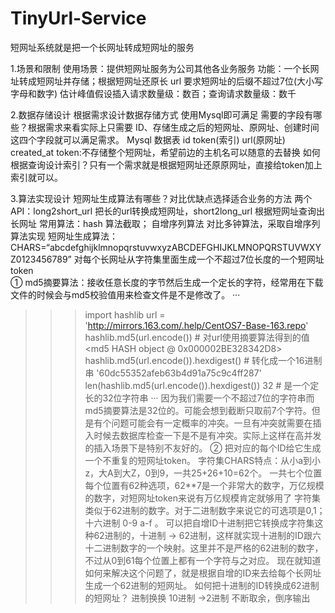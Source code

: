 # TinyUrl-Service
短网址系统就是把一个长网址转成短网址的服务

1.场景和限制
 使用场景：提供短网址服务为公司其他各业务服务
功能：一个长网址转成短网址并存储；根据短网址还原长 url
要求短网址的后缀不超过7位(大小写字母和数字)
估计峰值假设插入请求数量级：数百；查询请求数量级：数千

2.数据存储设计
     根据需求设计数据存储方式
使用Mysql即可满足
需要的字段有哪些？根据需求来看实际上只需要 ID、存储生成之后的短网址、原网址、创建时间这四个字段就可以满足需求。
 Mysql 数据表
 id   token(索引)  url(原网址)   created_at
 token:不存储整个短网址，希望前边的主机名可以随意的去替换
如何根据查询设计索引？只有一个需求就是根据短网址还原原网址，直接给token加上索引就可以。

3.算法实现设计
短网址生成算法有哪些？对比优缺点选择适合业务的方法
两个 API：long2short_url 把长的url转换成短网址，short2long_url 根据短网址查询出长网址
常用算法：hash 算法截取； 自增序列算法
对比多钟算法，采取自增序列算法实现
短网址生成算法：
CHARS=“abcdefghijklmnopqrstuvwxyzABCDEFGHIJKLMNOPQRSTUVWXYZ0123456789”
        对每个长网址从字符集里面生成一个不超过7位长度的一个短网址token  
 ① md5摘要算法：接收任意长度的字节然后生成一个定长的字符，经常用在下载文件的时候会与md5校验值用来检查文件是不是修改了。
 ···
>>> import hashlib
>>> url = 'http://mirrors.163.com/.help/CentOS7-Base-163.repo'
>>> hashlib.md5(url.encode())    # 对url使用摘要算法得到的值
<md5 HASH object @ 0x000002BE328342D8>
>>> hashlib.md5(url.encode()).hexdigest()  # 转化成一个16进制串
'60dc55352afeb63b4d91a75c9c4ff287'
>>> len(hashlib.md5(url.encode()).hexdigest())
32                                    # 是一个定长的32位字符串
···
因为我们需要一个不超过7位的字符串而md5摘要算法是32位的。可能会想到截断只取前7个字符。但是有个问题可能会有一定概率的冲突。一旦有冲突就需要在插入时候去数据库检查一下是不是有冲突。实际上这样在高并发的插入场景下是特别不友好的。
  	② 把对应的每个ID给它生成一个不重复的短网址token。
字符集CHARS特点：从小a到小z，大A到大Z，0到9，一共25+26+10=62个。
一共七个位置每个位置有62种选项，62**7是一个非常大的数字，万亿规模的数字，对短网址token来说有万亿规模肯定就够用了
                 字符集类似于62进制的数字。对于二进制数字来说它的可选项是0,1；十六进制 0-9 a-f 。
                 可以把自增ID十进制把它转换成字符集这种62进制的，十进制 -> 62进制，这样就实现十进制的ID跟六十二进制数字的一个映射。这里并不是严格的62进制的数字，不过从0到61每个位置上都有一个字符与之对应。
现在就知道如何来解决这个问题了，就是根据自增的ID来去给每个长网址生成一个62进制的短网址。
如何把十进制的ID转换成62进制的短网址？
    进制换换
     10进制 ->2进制   不断取余，倒序输出

